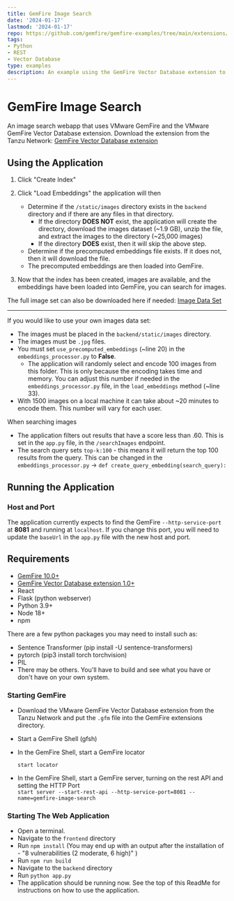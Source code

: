 ```yaml
---
title: GemFire Image Search
date: '2024-01-17'
lastmod: '2024-01-17'
repo: https://github.com/gemfire/gemfire-examples/tree/main/extensions/gemfireVectorDatabase/imageSearch
tags:
- Python
- REST
- Vector Database
type: examples
description: An example using the GemFire Vector Database extension to perform an image search.
---
```

# GemFire Image Search
An image search webapp that uses VMware GemFire and the VMware GemFire Vector Database extension.
Download the extension from the Tanzu Network: [GemFire Vector Database extension](https://network.tanzu.vmware.com/products/gemfire-vectordb/)

## Using the Application

1. Click "Create Index"
2. Click "Load Embeddings" the application will then 
   - Determine if the `/static/images` directory exists in the `backend` directory and if there are any files in that directory.
     - If the directory **DOES NOT** exist, the application will create the directory, download the images dataset (~1.9 GB), unzip the file, and extract the images to the directory (~25,000 images)
     - If the directory **DOES** exist, then it will skip the above step. 
   - Determine if the precomputed embeddings file exists. If it does not, then it will download the file. 
   - The precomputed embeddings are then loaded into GemFire.

3. Now that the index has been created, images are available, and the embeddings have been loaded into GemFire, you can search for images.

The full image set can also be downloaded here if needed:
[Image Data Set](https://public.ukp.informatik.tu-darmstadt.de/reimers/sentence-transformers/datasets/unsplash-25k-photos.zip)

---
If you would like to use your own images data set:
- The images must be placed in the `backend/static/images` directory.
- The images must be `.jpg` files.
- You must set `use_precomputed_embeddings` (~line 20) in the `embeddings_processor.py` to **False**.
    - The application will randomly select and encode 100 images from this folder. This is only because the encoding takes time and memory. You can adjust this number if needed in the `embeddings_processor.py` file, in the `load_embeddings` method (~line 33).
- With 1500 images on a local machine it can   take about ~20 minutes to encode them. This number will vary for each user.

When searching images
- The application filters out results that have a score less than .60. This is set in the `app.py` file, in the `/searchImages` endpoint.
- The search query sets `top-k:100` - this means it will return the top 100 results from the query. This can be changed in the `embeddings_processor.py` -> `def create_query_embedding(search_query):`

## Running the Application

### Host and Port

The application currently expects to find the GemFire `--http-service-port`  at **8081** and running at `localhost`. If you change this port, you will need to update the `baseUrl` in the `app.py` file with the new host and port.

## Requirements

- [GemFire 10.0+](https://network.tanzu.vmware.com/products/pivotal-gemfire/)
- [GemFire Vector Database extension 1.0+](https://network.tanzu.vmware.com/products/gemfire-vectordb/)
- React
- Flask (python webserver)
- Python 3.9+
- Node 18+
- npm

There are a few python packages you may need to install such as:
- Sentence Transformer (pip install -U sentence-transformers)
- pytorch (pip3 install torch torchvision)
- PIL
- There may be others. You'll have to build and see what you have or don't have on your own system.

### Starting GemFire
- Download the VMware GemFire Vector Database extension from the Tanzu Network and put the `.gfm` file into the GemFire extensions directory.
- Start a GemFire Shell (gfsh)
- In the GemFire Shell, start a GemFire locator

  `start locator`
- In the GemFire Shell, start a GemFire server, turning on the rest API and setting the HTTP Port   
  `start server --start-rest-api --http-service-port=8081 --name=gemfire-image-search`

### Starting The Web Application
- Open a terminal.
- Navigate to the `frontend` directory
- Run `npm install` (You may end up with an output after the installation of - "8 vulnerabilities (2 moderate, 6 high)"
  )
- Run `npm run build`
- Navigate to the `backend` directory
- Run `python app.py`
- The application should be running now. See the top of this ReadMe for instructions on how to use the application.


